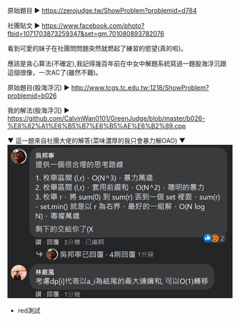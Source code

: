 原始題目 ▶ https://zerojudge.tw/ShowProblem?problemid=d784

社團貼文 ▶ https://www.facebook.com/photo?fbid=1071703873259347&set=gm.701080893782076

看到可愛的妹子在社團問問題突然就燃起了練習的慾望(真的啦)。

應該是貪心算法(不確定),我記得幾百年前在中女中解題系統寫過一題股海浮沉跟這個很像，一次AC了(雖然不難)。

原始題目(股海浮沉) ▶ http://www.tcgs.tc.edu.tw:1218/ShowProblem?problemid=b026

我的解法(股海浮沉) ▶ https://github.com/CalvinWan0101/GreenJudge/blob/master/b026-%E8%82%A1%E6%B5%B7%E6%B5%AE%E6%B2%89.cpp

▼ 這一題來自社團大佬的解答(菜味濃厚的我只會暴力解OAO) ▼
![image](https://github.com/CalvinWan0101/ZeroJudge-Orginal/blob/master/d784-%20%E4%B8%80%E3%80%81%E9%80%A3%E7%BA%8C%E5%85%83%E7%B4%A0%E7%9A%84%E5%92%8C/%E6%88%AA%E5%9C%96.png)

- red測試
